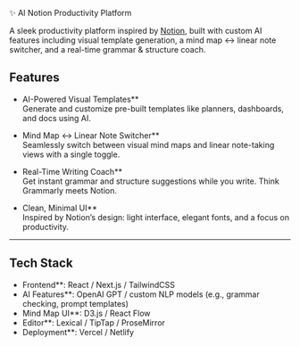  ✨ AI Notion Productivity Platform

A sleek productivity platform inspired by [Notion](https://www.notion.so/), built with custom AI features including visual template generation, a mind map ↔ linear note switcher, and a real-time grammar & structure coach.

## Features

- AI-Powered Visual Templates**  
  Generate and customize pre-built templates like planners, dashboards, and docs using AI.

- Mind Map ↔ Linear Note Switcher**  
  Seamlessly switch between visual mind maps and linear note-taking views with a single toggle.

- Real-Time Writing Coach**  
  Get instant grammar and structure suggestions while you write. Think Grammarly meets Notion.

- Clean, Minimal UI**  
  Inspired by Notion’s design: light interface, elegant fonts, and a focus on productivity.

---

##  Tech Stack

- Frontend**: React / Next.js / TailwindCSS  
- AI Features**: OpenAI GPT / custom NLP models (e.g., grammar checking, prompt templates)  
- Mind Map UI**: D3.js / React Flow  
- Editor**: Lexical / TipTap / ProseMirror  
- Deployment**: Vercel / Netlify  


